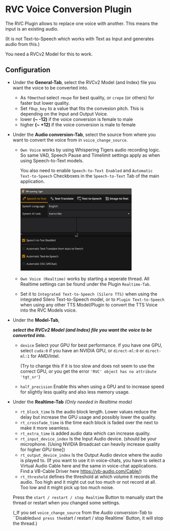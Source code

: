 # RVC Voice Conversion Plugin

The RVC Plugin allows to replace one voice with another. This means the input is an existing audio.

(It is not Text-to-Speech which works with Text as Input and generates audio from this.)

You need a RVCv2 Model for this to work.

## Configuration
- Under the __General-Tab__, select the RVCv2 Model (and Index) file you want the voice to be converted into.
    - As `f0method` select `rmvpe` for best quality, or `crepe` (or others) for faster but lower quality.
    - Set `f0up_key` to a value that fits the convesion pitch. This is depending on the Input and Output Voice.
    - lower **(~ -12)** if the voice conversion is female to male
    - higher **(~ +12)** if the voice conversion is male to female
- Under the __Audio conversion-Tab__, select the source from where you want to convert the voice from in `voice_change_source`.
    - `Own Voice` works by using Whispering Tigers audio recording logic. So same VAD, Speech Pause and Timelimit settings apply as when using Speech-to-Text models.
      
      You also need to enable `Speech-to-Text Enabled` and `Automatic Text-to-Speech` Checkboxes in the `Speech-to-Text` Tab of the main application.

      <img src=rvc-main-app-settings.png width=350>

    - `Own Voice (Realtime)` works by starting a seperate thread. All Realtime settings can be found under the Plugin `Realtime-Tab`.

    - Set it to `Integrated Text-to-Speech (Silero TTS)` when using the integrated Silero Text-to-Speech model, or to `Plugin Text-to-Speech` when using any other TTS Model/Plugin to convert the TTS Voice into the RVC Models voice.
- Under the __Model-Tab__,

  *__select the RVCv2 Model (and Index) file you want the voice to be converted into.__*
  - `device` Select your GPU for best performance. If you have one GPU, select `cuda:0` if you have an NVIDIA GPU, or `direct-ml:0` or `direct-ml:1` for AMD/Intel.

    (Try to change this if it is too slow and does not seem to use the correct GPU, or you get the error `'RVC' object has no attribute 'tgt_sr'`)
  - `half_precision` Enable this when using a GPU and to increase speed for slightly less quality and also less memory usage.
- Under the __Realtime-Tab__ _(Only needed in Realtime mode)_
    - `rt_block_time` Is the audio block length. Lower values reduce the delay but increase the GPU usage and possibly lower the quality.
    - `rt_crossfade_time` is the time each block is faded over the next to make it more seamless.
    - `rt_extra_time` is added audio data which can increase quality.
    - `rt_input_device_index` Is the Input Audio device. (should be your microphone. [Using NVIDIA Broadcast can heavily increase quality for higher GPU time])
    - `rt_output_device_index` Is the Output Audio device where the audio is played to. (If you want to use it in voice-chats, you have to select a Virtual Audio Cable here and the same in voice-chat applications. Find a VB-Cable Driver here https://vb-audio.com/Cable/)
    - `rt_threshold` defines the threshold at which volume it records the audio. Too high and it might cut out too much or not record at all. Too low and it might pick up too much noise.

    Press the `start / restart / stop Realtime` Button to manually start the thread or restart when you changed some settings.
    
    (_If you set `voice_change_source` from the _Audio conversion-Tab_ to ``Disabled` and press the `start / restart / stop Realtime` Button, it will stop the thread.)


